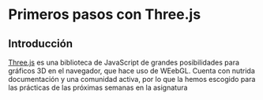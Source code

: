 # Primeros pasos con Three.js

## Introducción

[Three.js](https://threejs.org/) es una biblioteca de JavaScript de grandes posibilidades para gráficos 3D en el navegador, que hace uso de WEebGL. Cuenta
con nutrida documentación y una comunidad activa, por lo que la hemos escogido para las prácticas de las próximas semanas en la asignatura

